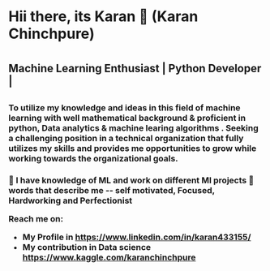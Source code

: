<h1> Hii there, its Karan 👋 (Karan Chinchpure) <h1>
  
<h2> Machine Learning Enthusiast | Python Developer | <h2>

<h3> To utilize my knowledge and ideas in this field of machine learning with well mathematical background & proficient in python, Data analytics & machine learing algorithms . Seeking a challenging position in a technical organization that fully utilizes my skills and provides me opportunities to grow while working towards the organizational goals. <h3>


  
👀 I have knowledge of ML and work on different Ml projects
🙂 words that describe me -- self motivated, Focused, Hardworking and Perfectionist

  
Reach me on:
* My Profile in https://www.linkedin.com/in/karan433155/
* My contribution in Data science https://www.kaggle.com/karanchinchpure 
 




















